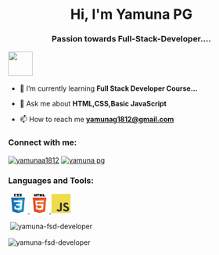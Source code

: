 <h1 align="center">Hi, I'm Yamuna PG</h1>
<h3 align="center">Passion towards Full-Stack-Developer....</h3>
<img src ="./image/profile.gif" height= 50px width= 50px>


- 🌱 I’m currently learning **Full Stack Developer Course...**

- 💬 Ask me about **HTML,CSS,Basic JavaScript**

- 📫 How to reach me **yamunag1812@gmail.com**

<h3 align="left">Connect with me:</h3>
<p align="left">
<a href="https://twitter.com/yamunaa1812" target="blank"><img align="center" src="https://raw.githubusercontent.com/rahuldkjain/github-profile-readme-generator/master/src/images/icons/Social/twitter.svg" alt="yamunaa1812" height="30" width="40" /></a>
<a href="https://linkedin.com/in/yamuna pg" target="blank"><img align="center" src="https://raw.githubusercontent.com/rahuldkjain/github-profile-readme-generator/master/src/images/icons/Social/linked-in-alt.svg" alt="yamuna pg" height="30" width="40" /></a>
</p>

<h3 align="left">Languages and Tools:</h3>
<p align="left"> <a href="https://www.w3schools.com/css/" target="_blank" rel="noreferrer"> <img src="https://raw.githubusercontent.com/devicons/devicon/master/icons/css3/css3-original-wordmark.svg" alt="css3" width="40" height="40"/> </a> <a href="https://www.w3.org/html/" target="_blank" rel="noreferrer"> <img src="https://raw.githubusercontent.com/devicons/devicon/master/icons/html5/html5-original-wordmark.svg" alt="html5" width="40" height="40"/> </a> <a href="https://developer.mozilla.org/en-US/docs/Web/JavaScript" target="_blank" rel="noreferrer"> <img src="https://raw.githubusercontent.com/devicons/devicon/master/icons/javascript/javascript-original.svg" alt="javascript" width="40" height="40"/> </a> </p>

<p>&nbsp;<img align="center" src="https://github-readme-stats.vercel.app/api?username=yamuna-fsd-developer&show_icons=true&locale=en" alt="yamuna-fsd-developer" /></p>

<p><img align="center" src="https://github-readme-streak-stats.herokuapp.com/?user=yamuna-fsd-developer&" alt="yamuna-fsd-developer" /></p>
